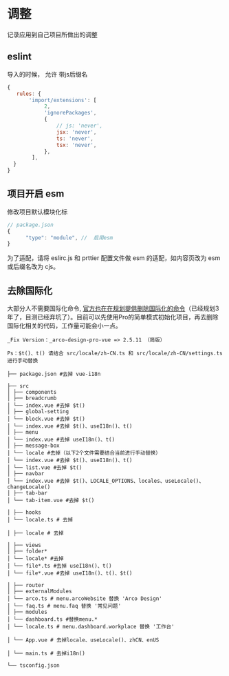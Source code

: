 # 调整

记录应用到自己项目所做出的调整

## eslint
导入的时候， 允许 带js后缀名
```js
{
   rules: {
       'import/extensions': [
            2,
            'ignorePackages',
            {
                // js: 'never', 
                jsx: 'never',
                ts: 'never',
                tsx: 'never',
            },
        ],
  }
}
```

## 项目开启 esm

修改项目默认模块化标

```js
// package.json
{
      "type": "module", //  启用esm
}
```

为了适配，请将 eslirc.js 和 prttier 配置文件做 esm 的适配，如内容页改为 esm 或后缀名改为 cjs。


## 去除国际化
大部分人不需要国际化命令, [官方也在在规划提供删除国际化的命令](https://github.com/arco-design/arco-design-pro-vue/issues/34)（已经规划3年了，目测已经弃坑了）。目前可以先使用Pro的简单模式初始化项目，再去删除国际化相关的代码，工作量可能会小一点。

```
_Fix Version：_arco-design-pro-vue => 2.5.11 （简版）

Ps：$t()、t() 请结合 src/locale/zh-CN.ts 和 src/locale/zh-CN/settings.ts 进行手动替换

├── package.json #去掉 vue-i18n

├── src
│ ├── components
│ ├── breadcrumb
│ └── index.vue #去掉 $t()
│ ├── global-setting
│ └── block.vue #去掉 $t()
│ └── index.vue #去掉 $t()、useI18n()、t()
│ ├── menu
│ └── index.vue #去掉 useI18n()、t()
│ ├── message-box
│ └── locale #去掉（以下2个文件需要结合当前进行手动替换）
│ └── index.vue #去掉 $t()、useI18n()、t()
│ └── list.vue #去掉 $t()
│ ├── navbar
│ └── index.vue #去掉 $t()、LOCALE_OPTIONS、locales、useLocale()、changeLocale()
│ ├── tab-bar
│ └── tab-item.vue #去掉 $t()

│ ├── hooks
│ └── locale.ts # 去掉

│ ├── locale # 去掉

│ ├── views
│ ├── folder*
│ └── locale* #去掉
│ └── file*.ts #去掉 useI18n()、t()
│ └── file*.vue #去掉 useI18n()、t()、$t()

│ ├── router
│ ├── externalModules
│ └── arco.ts # menu.arcoWebsite 替换 'Arco Design'
│ └── faq.ts # menu.faq 替换 '常见问题'
│ ├── modules
│ └── dashboard.ts #替换menu.*
│ └── locale.ts # menu.dashboard.workplace 替换 '工作台'

│ └── App.vue # 去掉locale、useLocale()、zhCN、enUS

│ └── main.ts # 去掉i18n()

└── tsconfig.json
```